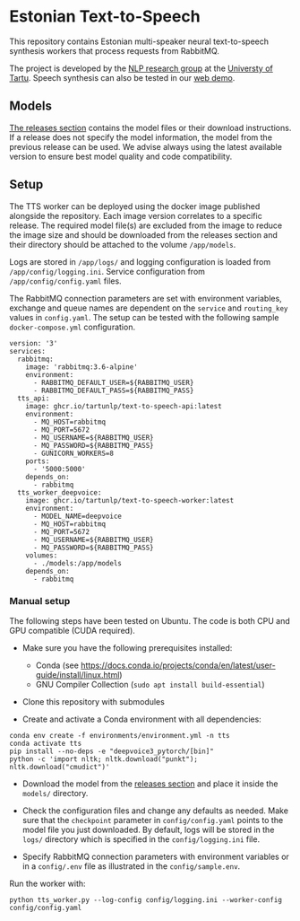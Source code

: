 # Estonian Text-to-Speech

This repository contains Estonian multi-speaker neural text-to-speech synthesis workers that process requests from 
RabbitMQ.

The project is developed by the [NLP research group](https://tartunlp.ai) at the [Universty of Tartu](https://ut.ee).
Speech synthesis can also be tested in our [web demo](https://www.neurokone.ee/).

## Models

[The releases section](https://github.com/TartuNLP/text-to-speech-worker/releases) contains the model files or their download
instructions. If a release does not specify the model information, the model from the previous release can be used. We
advise always using the latest available version to ensure best model quality and code compatibility.

## Setup

The TTS worker can be deployed using the docker image published alongside the repository. Each image version correlates 
to a specific release. The required model file(s) are excluded from the image to reduce the image size and should be
downloaded from the releases section and their directory should be attached to the volume `/app/models`.

Logs are stored in `/app/logs/` and logging configuration is loaded from `/app/config/logging.ini`. Service 
configuration from `/app/config/config.yaml` files.

The RabbitMQ connection parameters are set with environment variables, exchange and queue names are dependent on the 
`service` and `routing_key` values in `config.yaml`. The setup can be tested with the following sample
`docker-compose.yml` configuration.

```
version: '3'
services:
  rabbitmq:
    image: 'rabbitmq:3.6-alpine'
    environment:
      - RABBITMQ_DEFAULT_USER=${RABBITMQ_USER}
      - RABBITMQ_DEFAULT_PASS=${RABBITMQ_PASS}
  tts_api:
    image: ghcr.io/tartunlp/text-to-speech-api:latest
    environment:
      - MQ_HOST=rabbitmq
      - MQ_PORT=5672
      - MQ_USERNAME=${RABBITMQ_USER}
      - MQ_PASSWORD=${RABBITMQ_PASS}
      - GUNICORN_WORKERS=8
    ports:
      - '5000:5000'
    depends_on:
      - rabbitmq
  tts_worker_deepvoice:
    image: ghcr.io/tartunlp/text-to-speech-worker:latest
    environment:
      - MODEL_NAME=deepvoice
      - MQ_HOST=rabbitmq
      - MQ_PORT=5672
      - MQ_USERNAME=${RABBITMQ_USER}
      - MQ_PASSWORD=${RABBITMQ_PASS}
    volumes:
      - ./models:/app/models
    depends_on:
      - rabbitmq
```

### Manual setup

The following steps have been tested on Ubuntu. The code is both CPU and GPU compatible (CUDA required).

- Make sure you have the following prerequisites installed:
    - Conda (see https://docs.conda.io/projects/conda/en/latest/user-guide/install/linux.html)
    - GNU Compiler Collection (`sudo apt install build-essential`)

- Clone this repository with submodules
- Create and activate a Conda environment with all dependencies:

```
conda env create -f environments/environment.yml -n tts
conda activate tts
pip install --no-deps -e "deepvoice3_pytorch/[bin]"
python -c 'import nltk; nltk.download("punkt"); nltk.download("cmudict")'
```

- Download the model from the [releases section](https://github.com/TartuNLP/text-to-speech-worker/releases) and 
  place it inside the `models/` directory.

- Check the configuration files and change any defaults as needed. Make sure that the `checkpoint` parameter in
  `config/config.yaml` points to the model file you just downloaded. By default, logs will be stored in the 
  `logs/` directory which is specified in the `config/logging.ini` file.
- Specify RabbitMQ connection parameters with environment variables or in a `config/.env` file as illustrated in the 
  `config/sample.env`.

Run the worker with:
```
python tts_worker.py --log-config config/logging.ini --worker-config config/config.yaml
```
